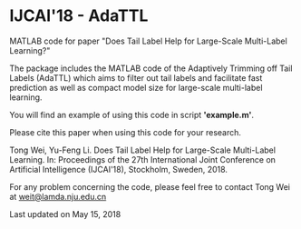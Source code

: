 # IJCAI'18 - AdaTTL 
MATLAB code for paper "Does Tail Label Help for Large-Scale Multi-Label Learning?"

The package includes the MATLAB code of the Adaptively Trimming off Tail Labels (AdaTTL) which aims to filter out tail labels and facilitate fast prediction as well as compact model size for large-scale multi-label learning.


You will find an example of using this code in script **'example.m'**.

Please cite this paper when using this code for your research.


Tong Wei, Yu-Feng Li. Does Tail Label Help for Large-Scale Multi-Label Learning. In: Proceedings of the 27th International Joint Conference on Artificial Intelligence (IJCAI'18), Stockholm, Sweden, 2018.


For any problem concerning the code, please feel free to contact Tong Wei at weit@lamda.nju.edu.cn


Last updated on May 15, 2018
